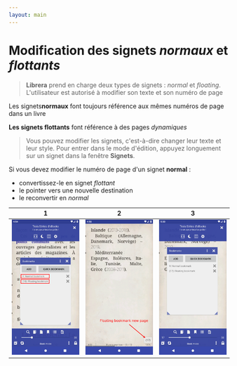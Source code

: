 ```yaml
---
layout: main
---
```


# Modification des signets _normaux_ et _flottants_

> **Librera** prend en charge deux types de signets : _normal_ et _floating_. L'utilisateur est autorisé à modifier son texte et son numéro de page

Les signets**normaux** font toujours référence aux mêmes numéros de page dans un livre

**Les signets flottants** font référence à des pages _dynamiques_

> Vous pouvez modifier les signets, c'est-à-dire changer leur texte et leur style. Pour entrer dans le mode d'édition, appuyez longuement sur un signet dans la fenêtre **Signets**.

Si vous devez modifier le numéro de page d'un signet **normal** :
- convertissez-le en signet _flottant_
- le pointer vers une nouvelle destination
- le reconvertir en _normal_


|1|2|3|
|-|-|-|
|![](1.png)|![](2.png)|![](3.png)|


